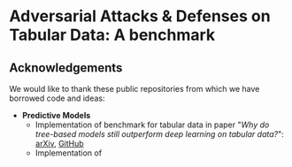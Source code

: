 # Adversarial Attacks & Defenses on Tabular Data: A benchmark




## Acknowledgements

We would like to thank these public repositories from which we have borrowed code and ideas:

- **Predictive Models**
    - Implementation of benchmark for tabular data in paper "*Why do tree-based models still outperform deep learning on tabular data?*": [arXiv](https://arxiv.org/abs/2106.11959), [GitHub](https://github.com/LeoGrin/tabular-benchmark)
    - Implementation of 